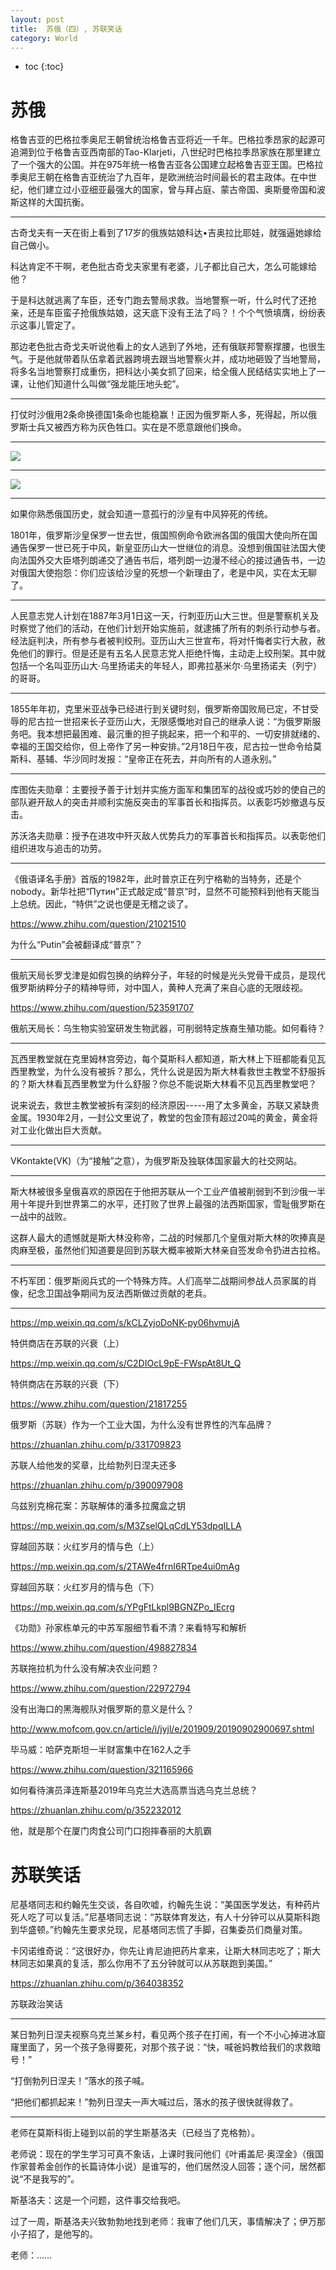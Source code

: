 ```yaml
---
layout: post
title:  苏俄（四）, 苏联笑话
category: World 
---
```


* toc
{:toc}

# 苏俄

格鲁吉亚的巴格拉季奥尼王朝曾统治格鲁吉亚将近一千年。巴格拉季昂家的起源可追溯到位于格鲁吉亚西南部的Tao-Klarjeti，八世纪时巴格拉季昂家族在那里建立了一个强大的公国。并在975年统一格鲁吉亚各公国建立起格鲁吉亚王国。巴格拉季奥尼王朝在格鲁吉亚统治了九百年，是欧洲统治时间最长的君主政体。在中世纪，他们建立过小亚细亚最强大的国家，曾与拜占庭、蒙古帝国、奥斯曼帝国和波斯这样的大国抗衡。

---

古奇戈夫有一天在街上看到了17岁的俄族姑娘科达•吉奥拉比耶娃，就强逼她嫁给自己做小。

科达肯定不干啊，老色批古奇戈夫家里有老婆，儿子都比自己大，怎么可能嫁给他？

于是科达就逃离了车臣，还专门跑去警局求救。当地警察一听，什么时代了还抢亲，还是车臣蛮子抢俄族姑娘，这天底下没有王法了吗？！个个气愤填膺，纷纷表示这事儿管定了。

那边老色批古奇戈夫听说他看上的女人逃到了外地，还有俄联邦警察撑腰，也很生气。于是他就带着队伍拿着武器跨境去跟当地警察火并，成功地砸毁了当地警局，将多名当地警察打成重伤，把科达小美女抓了回来，给全俄人民结结实实地上了一课，让他们知道什么叫做“强龙能压地头蛇”。

---

打仗时沙俄用2条命换德国1条命也能稳赢！正因为俄罗斯人多，死得起，所以俄罗斯士兵又被西方称为灰色牲口。实在是不愿意跟他们换命。

---

![](/images/img4/Gas.jpg)

---

![](/images/img4/Ukraine_2.jpg)

---

如果你熟悉俄国历史，就会知道一意孤行的沙皇有中风猝死的传统。

1801年，俄罗斯沙皇保罗一世去世，俄国照例命令欧洲各国的俄国大使向所在国通告保罗一世已死于中风，新皇亚历山大一世继位的消息。没想到俄国驻法国大使向法国外交大臣塔列朗递交了通告书后，塔列朗一边漫不经心的接过通告书，一边对俄国大使抱怨：你们应该给沙皇的死想一个新理由了，老是中风，实在太无聊了。

---

人民意志党人计划在1887年3月1日这一天，行刺亚历山大三世。但是警察机关及时察觉了他们的活动，在他们计划开始实施前，就逮捕了所有的刺杀行动参与者。经法庭判决，所有参与者被判绞刑。亚历山大三世宣布，将对忏悔者实行大赦，赦免他们的罪行。但是还是有五名人民意志党人拒绝忏悔，主动走上绞刑架。其中就包括一个名叫亚历山大·乌里扬诺夫的年轻人，即弗拉基米尔·乌里扬诺夫（列宁）的哥哥。

---

1855年年初，克里米亚战争已经进行到关键时刻，俄罗斯帝国败局已定，不甘受辱的尼古拉一世招来长子亚历山大，无限感慨地对自己的继承人说：“为俄罗斯服务吧。我本想把最困难、最沉重的担子挑起来，把一个和平的、一切安排就绪的、幸福的王国交给你，但上帝作了另一种安排。”2月18日午夜，尼古拉一世命令给莫斯科、基辅、华沙同时发报：“皇帝正在死去，并向所有的人道永别。”

---

库图佐夫勋章：主要授予善于计划并实施方面军和集团军的战役或巧妙的使自己的部队避开敌人的突击并顺利实施反突击的军事首长和指挥员。以表彰巧妙撤退与反击。

苏沃洛夫勋章：授予在进攻中歼灭敌人优势兵力的军事首长和指挥员。以表彰他们组织进攻与追击的功劳。

---

《俄语译名手册》首版的1982年，此时普京正在列宁格勒的当特务，还是个nobody。新华社把“Путин”正式敲定成“普京”时，显然不可能预料到他有天能当上总统。因此，“特供”之说也便是无稽之谈了。

https://www.zhihu.com/question/21021510

为什么“Putin”会被翻译成“普京”？

---

俄航天局长罗戈津是如假包换的纳粹分子，年轻的时候是光头党骨干成员，是现代俄罗斯纳粹分子的精神导师，对中国人，黄种人充满了来自心底的无限歧视。

https://www.zhihu.com/question/523591707

俄航天局长：乌生物实验室研发生物武器，可削弱特定族裔生殖功能。如何看待？

---

瓦西里教堂就在克里姆林宫旁边，每个莫斯科人都知道，斯大林上下班都能看见瓦西里教堂，为什么没有被拆？那么，凭什么说是因为斯大林看救世主教堂不舒服拆的？斯大林看瓦西里教堂为什么舒服？你总不能说斯大林看不见瓦西里教堂吧？

说来说去，救世主教堂被拆有深刻的经济原因-----用了太多黄金，苏联又紧缺贵金属。1930年2月，一封公文里说了，教堂的包金顶有超过20吨的黄金，黄金将对工业化做出巨大贡献。

---

VKontakte(VK)（为“接触”之意），为俄罗斯及独联体国家最大的社交网站。

---

斯大林被很多皇俄喜欢的原因在于他把苏联从一个工业产值被削弱到不到沙俄一半用十年提升到世界第二的水平，还打败了世界上最强的法西斯国家，雪耻俄罗斯在一战中的战败。

这群人最大的遗憾就是斯大林没称帝，二战的时候那几个皇俄对斯大林的吹捧真是肉麻至极，虽然他们知道要是回到苏联大概率被斯大林亲自签发命令扔进古拉格。

---

不朽军团：俄罗斯阅兵式的一个特殊方阵。人们高举二战期间参战人员家属的肖像，纪念卫国战争期间为反法西斯做过贡献的老兵。

---

https://mp.weixin.qq.com/s/kCLZyjoDoNK-py06hvmujA

特供商店在苏联的兴衰（上）

https://mp.weixin.qq.com/s/C2DIOcL9pE-FWspAt8Ut_Q

特供商店在苏联的兴衰（下）

https://www.zhihu.com/question/21817255

俄罗斯（苏联）作为一个工业大国，为什么没有世界性的汽车品牌？

https://zhuanlan.zhihu.com/p/331709823

苏联人给他发的奖章，比给勃列日涅夫还多

https://zhuanlan.zhihu.com/p/390097908

乌兹别克棉花案：苏联解体的潘多拉魔盒之钥

https://mp.weixin.qq.com/s/M3ZselQLqCdLY53dpqILLA

穿越回苏联：火红岁月的情与色（上）

https://mp.weixin.qq.com/s/2TAWe4frnI6RTpe4ui0mAg

穿越回苏联：火红岁月的情与色（下）

https://mp.weixin.qq.com/s/YPgFtLkpl9BGNZPo_IEcrg

《功勋》孙家栋单元的中苏军服细节看不清？来看特写和解析

https://www.zhihu.com/question/498827834

苏联拖拉机为什么没有解决农业问题？

https://www.zhihu.com/question/22972794

没有出海口的黑海舰队对俄罗斯的意义是什么？

http://www.mofcom.gov.cn/article/i/jyjl/e/201909/20190902900697.shtml

毕马威：哈萨克斯坦一半财富集中在162人之手

https://www.zhihu.com/question/321165966

如何看待演员泽连斯基2019年乌克兰大选高票当选乌克兰总统？

https://zhuanlan.zhihu.com/p/352232012

他，就是那个在厦门肉食公司门口抱摔春丽的大肌霸

# 苏联笑话

尼基塔同志和约翰先生交谈，各自吹嘘，约翰先生说：“美国医学发达，有种药片死人吃了可以复活。”尼基塔同志说：“苏联体育发达，有人十分钟可以从莫斯科跑到华盛顿。”约翰先生要求兑现，尼基塔同志慌了手脚，召集委员们商量对策。

卡冈诺维奇说：“这很好办，你先让肯尼迪把药片拿来，让斯大林同志吃了；斯大林同志如果真的复活，那么你用不了五分钟就可以从苏联跑到美国。”

https://zhuanlan.zhihu.com/p/364038352

苏联政治笑话

---

某日勃列日涅夫视察乌克兰某乡村，看见两个孩子在打闹，有一个不小心掉进冰窟窿里面了，另一个孩子急得要死，对那个孩子说：“快，喊爸妈教给我们的求救暗号！”

“打倒勃列日涅夫！”落水的孩子喊。

“把他们都抓起来！”勃列日涅夫一声大喊过后，落水的孩子很快就得救了。

---

老师在莫斯科街上碰到以前的学生斯基洛夫（已经当了克格勃）。

老师说：现在的学生学习可真不象话，上课时我问他们《叶甫盖尼·奥涅金》（俄国作家普希金创作的长篇诗体小说）是谁写的，他们居然没人回答；逐个问，居然都说“不是我写的”。

斯基洛夫：这是一个问题，这件事交给我吧。

过了一周，斯基洛夫兴致勃勃地找到老师：我审了他们几天，事情解决了；伊万那小子招了，是他写的。

老师：……
